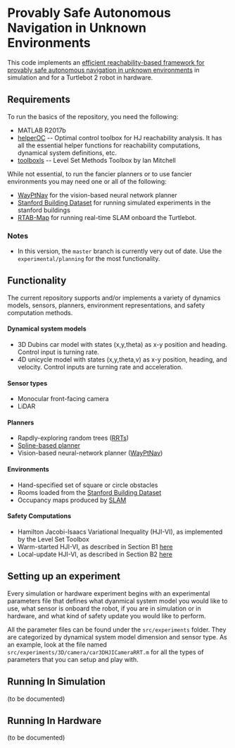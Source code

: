 # Provably Safe Autonomous Navigation in Unknown Environments

This code implements an [efficient reachability-based framework for provably safe autonomous navigation in unknown environments](https://arxiv.org/abs/1905.00532) in simulation and for a Turtlebot 2 robot in hardware. 

## Requirements
To run the basics of the repository, you need the following:
* MATLAB R2017b
* [helperOC](https://github.com/HJReachability/helperOC) -- Optimal control toolbox for HJ reachability analysis. It has all the essential helper functions for reachability computations, dynamical system definitions, etc. 
* [toolboxls](https://bitbucket.org/ian_mitchell/toolboxls/src/default/) -- Level Set Methods Toolbox by Ian Mitchell

While not essential, to run the fancier planners or to use fancier environments you may need one or all of the following:
* [WayPtNav](https://vtolani95.github.io/WayPtNav/) for the vision-based neural network planner
* [Stanford Building Dataset](http://buildingparser.stanford.edu/dataset.html) for running simulated experiments in the stanford buildings
* [RTAB-Map](http://introlab.github.io/rtabmap/) for running real-time SLAM onboard the Turtlebot. 

### Notes
* In this version, the `master` branch is currently very out of date. Use the `experimental/planning` for the most functionality.

## Functionality
The current repository supports and/or implements a variety of dynamics models, sensors, planners, environment representations, and safety computation methods. 

#### Dynamical system models
* 3D Dubins car model with states (x,y,theta) as x-y position and heading. Control input is turning rate.
* 4D unicycle model with states (x,y,theta,v) as x-y position, heading, and velocity. Control inputs are turning rate and acceleration. 

#### Sensor types
* Monocular front-facing camera
* LiDAR

#### Planners
* Rapdly-exploring random trees ([RRTs](http://msl.cs.uiuc.edu/~lavalle/papers/LavKuf01.pdf))
* [Spline-based planner](http://www-personal.acfr.usyd.edu.au/spns/cdm/papers/Mellinger.pdf)
* Vision-based neural-network planner ([WayPtNav](https://arxiv.org/pdf/1903.02531.pdf))

#### Environments
* Hand-specified set of square or circle obstacles
* Rooms loaded from the [Stanford Building Dataset](http://buildingparser.stanford.edu/dataset.html)
* Occupancy maps produced by [SLAM](http://introlab.github.io/rtabmap/)

#### Safety Computations
* Hamilton Jacobi-Isaacs Variational Inequality (HJI-VI), as implemented by the Level Set Toolbox
* Warm-started HJI-VI, as described in Section B1 [here](https://arxiv.org/pdf/1905.00532.pdf)
* Local-update HJI-VI, as described in Section B2 [here](https://arxiv.org/pdf/1905.00532.pdf)

## Setting up an experiment
Every simulation or hardware experiment begins with an experimental parameters file that defines what dyanmical system model you would like to use, what sensor is onboard the robot, if you are in simulation or in hardware, and what kind of safety update you would like to perform. 

All the parameter files can be found under the `src/experiments` folder. They are categorized by dynamical system model dimension and sensor type. As an example, look at the file named `src/experiments/3D/camera/car3DHJICameraRRT.m` for all the types of parameters that you can setup and play with.

## Running In Simulation
(to be documented)

## Running In Hardware
(to be documented)
